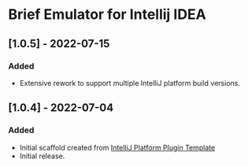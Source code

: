 <!-- Keep a Changelog guide -> https://keepachangelog.com -->

# Brief Emulator for Intellij IDEA

## [1.0.5] - 2022-07-15
### Added
- Extensive rework to support multiple IntelliJ platform build versions.

## [1.0.4] - 2022-07-04
### Added
- Initial scaffold created from [IntelliJ Platform Plugin Template](https://github.com/JetBrains/intellij-platform-plugin-template)
- Initial release.

